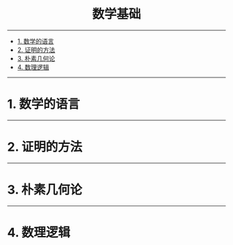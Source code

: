 
<h1 style="text-align:center">数学基础</h1>

--------------------------------------------------------------------------------
<!-- @import "[TOC]" {cmd="toc" depthFrom=1 depthTo=6 orderedList=false} -->

<!-- code_chunk_output -->

- [1. 数学的语言](#-1-数学的语言-)
- [2. 证明的方法](#-2-证明的方法-)
- [3. 朴素几何论](#-3-朴素几何论-)
- [4. 数理逻辑](#-4-数理逻辑-)

<!-- /code_chunk_output -->

--------------------------------------------------------------------------------
# 1. 数学的语言

--------------------------------------------------------------------------------
# 2. 证明的方法

--------------------------------------------------------------------------------
# 3. 朴素几何论

--------------------------------------------------------------------------------
# 4. 数理逻辑
